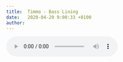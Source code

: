 ```yaml
---
title:  Timmo - Bass Lining
date:   2020-04-20 9:00:33 +0100
author: 
---
```

<div class="audio-container ">

<audio controls>
  <source src="www.dropbox.com/s/i5e32jh7ei3p6am/Bass_Lining.m4a?raw=1" type="audio/mpeg">
Your browser does not support the audio element.
</audio>

</div>
